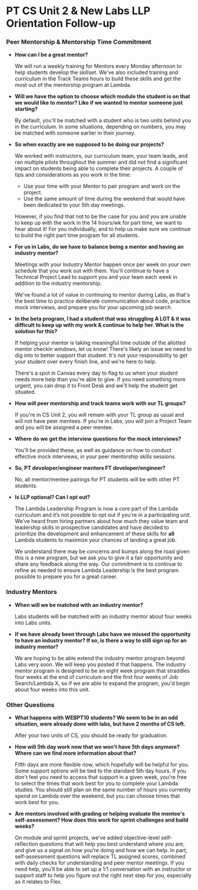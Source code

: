 # PT CS Unit 2 & New Labs LLP Orientation Follow-up

### Peer Mentorship & Mentorship Time Commitment

- **How can I be a great mentor?**
    
    We will run a weekly training for Mentors every Monday afternoon to help students develop the skillset. We've also included training and curriculum in the Track Teams hours to build these skills and get the most out of the mentorship program at Lambda.
    
- **Will we have the option to choose which module the student is on that we would like to mentor? Like if we wanted to mentor someone just starting?**
    
    By default, you'll be matched with a student who is two units behind you in the curriculum. In some situations, depending on numbers, you may be matched with someone earlier in their journey.  
    
- **So when exactly are we supposed to be doing our projects?**
    
    We worked with instructors, our curriculum team, your team leads, and ran multiple pilots throughout the summer and did not find a significant impact on students being able to complete their projects. A couple of tips and considerations as you work in the time:
    
    - Use your time with your Mentor to pair program and work on the project.
    - Use the same amount of time during the weekend that would have been dedicated to your 5th day meetings.
    
    However, if you find that not to be the case for you and you are unable to keep up with the work in the 14 hours/wk for part time, we want to hear about it! For you individually, and to help us make sure we continue to build the right part time program for all students.
    
- **For us in Labs, do we have to balance being a mentor and having an industry mentor?**
    
    Meetings with your Industry Mentor happen once per week on your own schedule that you work out with them. You'll continue to have a Technical Project Lead to support you and your team each week in addition to the industry mentorship.
    
    We've found a lot of value in continuing to mentor during Labs, as that's the best time to practice deliberate communication about code, practice mock interviews, and prepare you for your upcoming job search.
    
- **In the beta program, I had a student that was struggling A LOT & it was difficult to keep up with my work & continue to help her. What is the solution for this?**
    
    If helping your mentor is taking meaningful time outside of the allotted mentor checkin windows, let us know! There's likely an issue we need to dig into to better support that student. It's not your responsibility to get your student over every finish line, and we're here to help. 
    
    There's a spot in Canvas every day to flag to us when your student needs more help than you're able to give. If you need something more urgent, you can drop it to Front Desk and we'll help the student get situated.
    

- **How will peer mentorship and track teams work with our TL groups?**
    
    If you're in CS Unit 2, you will remain with your TL group as usual and will not have peer mentees. If you're in Labs, you will join a Project Team and you will be assigned a peer mentee.
    
- **Where do we get the interview questions for the mock interviews?**
    
    You'll be provided these, as well as guidance on how to conduct effective mock interviews, in your peer mentorship skills sessions. 
    
- **So, PT developer/engineer mentors FT developer/engineer?**
    
    No, all mentor/mentee pairings for PT students will be with other PT students. 
    
- **Is LLP optional? Can I opt out?**
    
    The Lambda Leadership Program is now a core part of the Lambda curriculum and it’s not possible to opt out if you're in a participating unit. We’ve heard from hiring partners about how much they value team and leadership skills in prospective candidates and have decided to prioritize the development and enhancement of these skills for **all** Lambda students to maximize your chances of landing a great job.
    
    We understand there may be concerns and bumps along the road given this is a new program, but we ask you to give it a fair opportunity and share any feedback along the way. Our commitment is to continue to refine as needed to ensure Lambda Leadership is the best program possible to prepare you for a great career.
    

### Industry Mentors

- **When will we be matched with an industry mentor?**
    
    Labs students will be matched with an industry mentor about four weeks into Labs units.
    
- **If we have already been through Labs have we missed the opportunity to have an industry mentor? If so, is there a way to still sign up for an industry mentor?**
    
    We are hoping to be able extend the industry mentor program beyond Labs very soon. We will keep you posted if that happens. The industry mentor program is designed to be an eight week program that straddles four weeks at the end of curriculum and the first four weeks of Job Search/Lambda X, so if we are able to expand the program, you'd begin about four weeks into this unit. 
    

### Other Questions

- **What happens with WEBPT10 students? We seem to be in an odd situation, were already done with labs, but have 2 months of CS left.**
    
    After your two units of CS, you should be ready for graduation.
    
- **How will 5th day work now that we won't have 5th days anymore? Where can we find more information about that?**
    
    Fifth days are more flexible now, which hopefully will be helpful for you. Some support options will be tied to the standard 5th day hours. If you don't feel you need to access that support in a given week, you're free to select the times that work best for you to complete your Lambda studies. You should still plan on the same number of hours you currently spend on Lambda over the weekend, but you can choose times that work best for you.
    
- **Are mentors involved with grading or helping evaluate the mentee's self-assessment? How does this work for sprint challenges and build weeks?**
    
    On module and sprint projects, we’ve added objective-level self-reflection questions that will help you best understand where you are, and give us a signal on how you’re doing and how we can help. In part, self-assessment questions will replace TL assigned scores, combined with daily checks for understanding and peer mentor meetings. If you need help, you’ll be able to set up a 1:1 conversation with an instructor or support staff to help you figure out the right next step for you, especially as it relates to Flex.